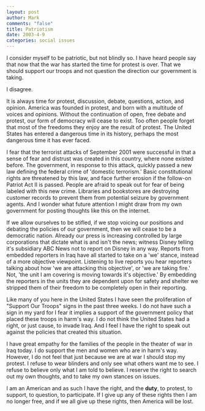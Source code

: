 ```yaml
--- 
layout: post
author: Mark
comments: "false"
title: Patriotism
date: 2003-4-9
categories: social issues
---
```

I consider myself to be patriotic, but not blindly so. I have heard people say that now that the war has started the time for protest is over. That we should support our troops and not question the direction our government is taking.

I disagree.

It is always time for protest, discussion, debate, questions, action, and opinion. America was founded in protest, and born with a multitude of voices and opinions. Without the continuation of open, free debate and protest, our form of democracy will cease to exist. Too often people forget that most of the freedoms they enjoy are the result of protest. The United States has entered a dangerous time in its history, perhaps the most dangerous time it has ever faced.

I fear that the terrorist attacks of September 2001 were successful in that a sense of fear and distrust was created in this country, where none existed before. The government, in response to this attack, quickly passed a new law defining the federal crime of 'domestic terrorism.' Basic constitutional rights are threatened by this law, and face further erosion if the follow-on Patriot Act II is passed. People are afraid to speak out for fear of being labeled with this new crime. Libraries and bookstores are destroying customer records to prevent them from potential seizure by government agents. And I wonder what future attention I might draw from my own government for posting thoughts like this on the internet.

If we allow ourselves to be stifled, if we stop voicing our positions and debating the policies of our government, then we will cease to be a democratic nation. Already our press is increasing controlled by large corporations that dictate what is and isn't the news; witness Disney telling it's subsidiary ABC News not to report on Disney in any way. Reports from embedded reporters in Iraq have all started to take on a 'we' stance, instead of a more objective viewpoint. Listening to live reports you hear reporters talking about how 'we are attacking this objective', or 'we are taking fire.' Not, 'the unit I am covering is moving towards it's objective.' By embedding the reporters in the units they are dependent upon for safety and shelter we stripped them of their freedom to be completely open in their reporting.

Like many of you here in the United States I have seen the proliferation of "Support Our Troops" signs in the past three weeks. I do not have such a sign in my yard for I fear it implies a support of the government policy that placed these troops in harm's way. I do not think the United States had a right, or just cause, to invade Iraq. And I feel I have the right to speak out against the policies that created this situation.

I have great empathy for the families of the people in the theater of war in Iraq today. I do support the men and women who are in harm's way. However, I do not feel that just because we are at war I should stop my protest. I refuse to wear blinders and only see what others want me to see. I refuse to believe only what I am told to believe. I reserve the right to search out my own thoughts, and to take my own stances on issues.

I am an American and as such I have the right, and the <strong>duty</strong>, to protest, to support, to question, to participate. If I give up any of these rights then I am no longer free, and if we all give up these rights, then America will be lost.
